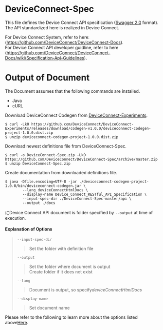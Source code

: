 # DeviceConnect-Spec
This file defines the Device Connect API specification ([Swagger 2.0](http://swagger.io/specification/) format).<br>
The API standardized here is realized in Device Connect.

For Device Connect System, refer to here: (https://github.com/DeviceConnect/DeviceConnect-Docs).<br>
For Device Connect API developer guidline, refer to here (https://github.com/DeviceConnect/DeviceConnect-Docs/wiki/Specification-Api-Guidelines).


# Output of Document
The Document assumes that the following commands are installed.

* Java
* cURL

Download DeviceConnect Codegen from [DeviceConnect-Experiments](https://github.com/DeviceConnect/DeviceConnect-Experiments).

```
$ curl -LkO https://github.com/DeviceConnect/DeviceConnect-Experiments/releases/download/codegen-v1.0.0/deviceconnect-codegen-project-1.0.0.dist.zip
$ unzip deviceconnect-codegen-project-1.0.0.dist.zip
```

Download newest definitions file from DeviceConnect-Spec.

```
$ curl -o DeviceConnect-Spec.zip -LkO https://github.com/DeviceConnect/DeviceConnect-Spec/archive/master.zip
$ unzip DeviceConnect-Spec.zip
```

Create documentation from downloaded definitions file.

```
$ java -Dfile.encoding=UTF-8 -jar ./deviceconnect-codegen-project-1.0.0/bin/deviceconnect-codegen.jar \
        --lang deviceConnectHtmlDocs \
        --display-name Device_Connect_RESTful_API_Specification \
        --input-spec-dir ./DeviceConnect-Spec-master/api \
        --output ./docs
```

にDevice Connect API document is folder specified by `--output` at time of execution.

#### Explanation of Options

> `--input-spec-dir`
> > Set the folder with definition file
>
> `--output`
> > Set the folder where document is output<br>
> > Create folder if it does not exist
> 
> `--lang`
> > Document is output, so specify*deviceConnectHtmlDocs*
> 
> `--display-name`
> > Set document name

Please refer to the following to learn more about the options listed above[Here](https://github.com/DeviceConnect/DeviceConnect-Experiments/tree/master/DeviceConnectCodegen).

